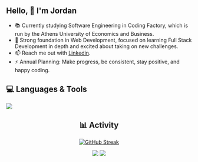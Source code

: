 ## Hello, 👋  I'm Jordan 
  
- 📚 Currently studying Software Engineering in Coding Factory, which is run by the Athens University of Economics and Business.
- 🌱 Strong foundation in Web Development, focused on learning Full Stack Development in depth and excited about taking on new challenges. 
- 📫 Reach me out with [Linkedin](https://www.linkedin.com/in/ipapaditsas/).
- ⚡ Annual Planning: Make progress, be consistent, stay positive, and happy coding. 

<div align="left">  
  
## 💻 Languages & Tools 

<a href="https://skillicons.dev">
    <img src="https://skillicons.dev/icons?i=html,css,js,nodejs,expressjs,java,bootstrap,mongo,mysql,linux,git,visualstudio,vscode,idea" />
</a>

</div>

<div align="center">  

## 📊 Activity
  
[![GitHub Streak](https://streak-stats.demolab.com/?user=jordanpapaditsas&theme=tokyonight)](https://git.io/streak-stats)
  
![](http://github-profile-summary-cards.vercel.app/api/cards/stats?username=jordanpapaditsas&theme=blueberry) ![](http://github-profile-summary-cards.vercel.app/api/cards/most-commit-language?username=jordanpapaditsas&theme=blueberry)  

</div>
  


